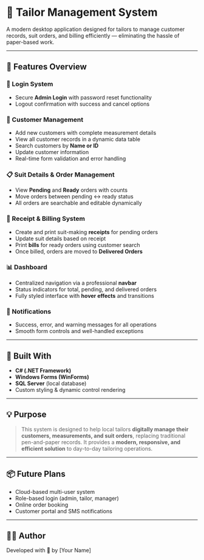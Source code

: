 # 👔 Tailor Management System

A modern desktop application designed for tailors to manage customer records, suit orders, and billing efficiently — eliminating the hassle of paper-based work.

---

## 🧩 Features Overview

### 🔐 Login System
- Secure **Admin Login** with password reset functionality
- Logout confirmation with success and cancel options

### 👤 Customer Management
- Add new customers with complete measurement details
- View all customer records in a dynamic data table
- Search customers by **Name or ID**
- Update customer information
- Real-time form validation and error handling

### 📋 Suit Details & Order Management
- View **Pending** and **Ready** orders with counts
- Move orders between pending ↔ ready status
- All orders are searchable and editable dynamically

### 🧾 Receipt & Billing System
- Create and print suit-making **receipts** for pending orders
- Update suit details based on receipt
- Print **bills** for ready orders using customer search
- Once billed, orders are moved to **Delivered Orders**

### 📊 Dashboard
- Centralized navigation via a professional **navbar**
- Status indicators for total, pending, and delivered orders
- Fully styled interface with **hover effects** and transitions

### 💬 Notifications
- Success, error, and warning messages for all operations
- Smooth form controls and well-handled exceptions

---

## 🔧 Built With

- **C# (.NET Framework)**
- **Windows Forms (WinForms)**
- **SQL Server** (local database)
- Custom styling & dynamic control rendering

---

## 💡 Purpose

> This system is designed to help local tailors **digitally manage their customers, measurements, and suit orders**, replacing traditional pen-and-paper records. It provides a **modern, responsive, and efficient solution** to day-to-day tailoring operations.

---


## 📦 Future Plans

- Cloud-based multi-user system
- Role-based login (admin, tailor, manager)
- Online order booking
- Customer portal and SMS notifications

---

## 🧑‍💻 Author

Developed with 💙 by [Your Name]

